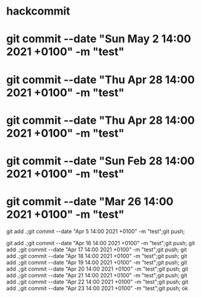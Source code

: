 # hackcommit

# git commit --date "Sun May 2 14:00 2021 +0100" -m "test"

# git commit --date "Thu Apr 28 14:00 2021 +0100" -m "test"

# git commit --date "Thu Apr 28 14:00 2021 +0100" -m "test"

# git commit --date "Sun Feb 28 14:00 2021 +0100" -m "test"

# git commit --date "Mar 26 14:00 2021 +0100" -m "test"

git add .;git commit --date "Apr 5 14:00 2021 +0100" -m "test";git push;










git add .;git commit --date "Apr 16 14:00 2021 +0100" -m "test";git push;
git add .;git commit --date "Apr 17 14:00 2021 +0100" -m "test";git push;
git add .;git commit --date "Apr 18 14:00 2021 +0100" -m "test";git push;
git add .;git commit --date "Apr 19 14:00 2021 +0100" -m "test";git push;
git add .;git commit --date "Apr 20 14:00 2021 +0100" -m "test";git push;
git add .;git commit --date "Apr 21 14:00 2021 +0100" -m "test";git push;
git add .;git commit --date "Apr 22 14:00 2021 +0100" -m "test";git push;
git add .;git commit --date "Apr 23 14:00 2021 +0100" -m "test";git push;
ok



